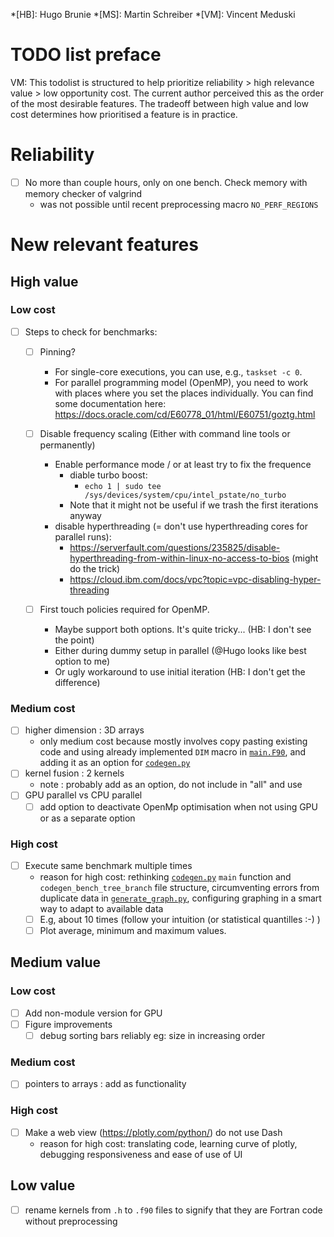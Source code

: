 *[HB]: Hugo Brunie
*[MS]: Martin Schreiber
*[VM]: Vincent Meduski
# TODO list preface
VM: This todolist is structured to help prioritize reliability > high relevance value > low opportunity cost. The current author perceived this as the order of the most desirable features. The tradeoff between high value and low cost determines how prioritised a feature is in practice.
# Reliability
- [ ] No more than couple hours, only on one bench. Check memory with memory checker of valgrind
  - was not possible until recent preprocessing macro ``NO_PERF_REGIONS`` 
# New relevant features
## High value
### Low cost
- [ ] Steps to check for benchmarks:
    - [ ] Pinning?
        - For single-core executions, you can use, e.g., `taskset -c 0`.
        - For parallel programming model (OpenMP), you need to work with places where you set the places individually. You can find some documentation here: https://docs.oracle.com/cd/E60778_01/html/E60751/goztg.html


    - [ ] Disable frequency scaling (Either with command line tools or permanently)
        - Enable performance mode / or at least try to fix the frequence
            - diable turbo boost:
                - `echo 1 | sudo tee /sys/devices/system/cpu/intel_pstate/no_turbo`
            - Note that it might not be useful if we trash the first iterations anyway
        - disable hyperthreading (= don't use hyperthreading cores for parallel runs):
            - https://serverfault.com/questions/235825/disable-hyperthreading-from-within-linux-no-access-to-bios (might do the trick)
            - https://cloud.ibm.com/docs/vpc?topic=vpc-disabling-hyper-threading

    - [ ] First touch policies required for OpenMP. 
        - Maybe support both options. It's quite tricky... (HB: I don't see the point)
        - Either during dummy setup in parallel (@Hugo looks like best option to me)
        - Or ugly workaround to use initial iteration (HB: I don't get the difference)
### Medium cost
- [ ] higher dimension : 3D arrays
    - only medium cost because mostly involves copy pasting existing code and using already implemented ``DIM`` macro in [``main.F90``](../bench/main.F90), and adding it as an option for [``codegen.py``](../bench/preprocess/codegen.py)
- [ ] kernel fusion : 2 kernels
    - note : probably add as an option, do not include in "all" and use
- [ ] GPU parallel vs CPU parallel
  - [ ] add option to deactivate OpenMp optimisation when not using GPU or as a separate option
### High cost
- [ ] Execute same benchmark multiple times
    - reason for high cost: rethinking [``codegen.py``](../bench/preprocess/codegen.py) ``main`` function and ``codegen_bench_tree_branch`` file structure, circumventing errors from duplicate data in [``generate_graph.py``](../bench/postprocess/generate_graph.py), configuring graphing in a smart way to adapt to available data
    - [ ] E.g, about 10 times (follow your intuition (or statistical quantilles :-) )
    - [ ] Plot average, minimum and maximum values.

## Medium value
### Low cost
- [ ] Add non-module version for GPU
- [ ] Figure improvements
    - [ ] debug sorting bars reliably eg: size in increasing order
### Medium cost
- [ ] pointers to arrays : add as functionality
### High cost
- [ ] Make a web view (https://plotly.com/python/) do not use Dash
    - reason for high cost: translating code, learning curve of plotly, debugging responsiveness and ease of use of UI

## Low value
- [ ] rename kernels from ``.h`` to ``.f90`` files to signify that they are Fortran code without preprocessing
